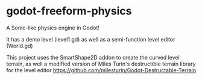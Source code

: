 # godot-freeform-physics
A Sonic-like physics engine in Godot!

It has a demo level (level1.gd) as well as a semi-function level editor (World.gd)

This project uses the SmartShape2D addon to create the curved level terrain,
as well a modified version of Miles Turin's destructible terrain library
for the level editor https://github.com/milesturin/Godot-Destructable-Terrain
